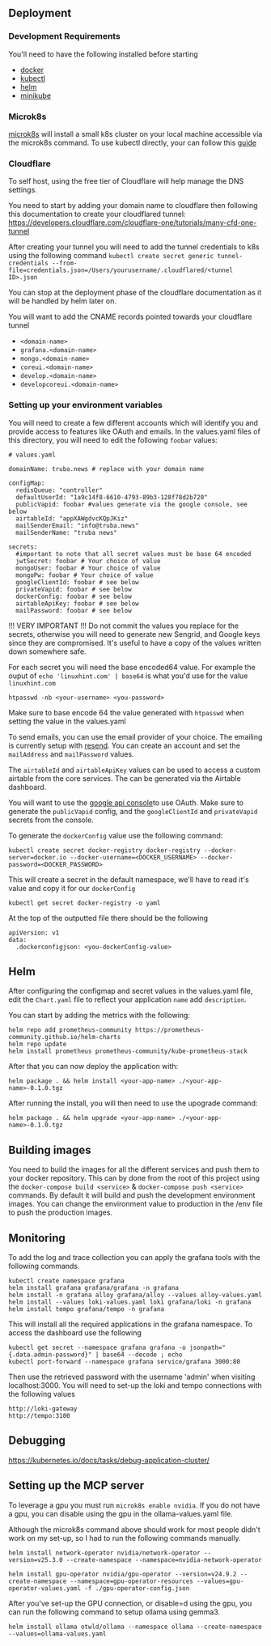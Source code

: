 ## Deployment

### Development Requirements

You'll need to have the following installed before starting

- [docker](https://docs.docker.com/get-docker/)
- [kubectl](https://kubernetes.io/docs/tasks/tools/)
- [helm](https://helm.sh/docs/helm/helm_install/)
- [minikube](https://minikube.sigs.k8s.io/docs/start/)


### Microk8s

[microk8s](https://microk8s.io/) will install a small k8s cluster on your local machine accessible via the microk8s command. To use kubectl directly, your can follow this [guide](https://microk8s.io/docs/working-with-kubectl)


### Cloudflare

To self host, using the free tier of Cloudflare will help manage the DNS settings.

You need to start by adding your domain name to cloudflare then following this documentation to create your cloudflared tunnel: https://developers.cloudflare.com/cloudflare-one/tutorials/many-cfd-one-tunnel

After creating your tunnel you will need to add the tunnel credentials to k8s using the following command `kubectl create secret generic tunnel-credentials --from-file=credentials.json=/Users/yourusername/.cloudflared/<tunnel ID>.json`

You can stop at the deployment phase of the cloudflare documentation as it will be handled by helm later on.

You will want to add the CNAME records pointed towards your cloudflare tunnel

- `<domain-name>`
- `grafana.<domain-name>`
- `mongo.<domain-name>`
- `coreui.<domain-name>`
- `develop.<domain-name>`
- `developcoreui.<domain-name>`

### Setting up your environment variables

You will need to create a few different accounts which will identify you and provide access to features like OAuth and emails. In the values.yaml files of this directory, you will need to edit the following `foobar` values:

```
# values.yaml

domainName: truba.news # replace with your domain name

configMap:
  redisQueue: "controller"
  defaultUserId: "1a9c14f8-6610-4793-89b3-128f78d2b720"
  publicVapid: foobar #values generate via the google console, see below
  airtableId: "appXAWgdvcKQpJKiz"
  mailSenderEmail: "info@truba.news"
  mailSenderName: "truba news"

secrets:
  #important to note that all secret values must be base 64 encoded
  jwtSecret: foobar # Your choice of value
  mongoUser: foobar # Your choice of value
  mongoPw: foobar # Your choice of value
  googleClientId: foobar # see below
  privateVapid: foobar # see below
  dockerConfig: foobar # see below
  airtableApiKey: foobar # see below
  mailPassword: foobar # see below
```

!!! VERY IMPORTANT !!!
Do not commit the values you replace for the secrets, otherwise you will need to generate new Sengrid, and Google keys since they are compromised. It's useful to have a copy of the values written down somewhere safe.

For each secret you will need the base encoded64 value. For example the ouput of `echo 'linuxhint.com' | base64` is what you'd use for the value `linuxhint.com`


```
htpasswd -nb <your-username> <you-password>
```

Make sure to base encode 64 the value generated with `htpasswd` when setting the value in the values.yaml

To send emails, you can use the email provider of your choice. The emailing is currently setup with [resend](https://resend.com/). You can create an account and set the `mailAddress` and `mailPassword` values.

The `airtableId` and `airtableApiKey` values can be used to access a custom airtable from the core services. The can be generated via the Airtable dashboard.

You will want to use the [google api console](https://developers.google.com/identity/protocols/oauth2)to use OAuth. Make sure to generate the `publicVapid` config, and the `googleClientId` and `privateVapid` secrets from the console.

To generate the `dockerConfig` value use the following command:

```
kubectl create secret docker-registry docker-registry --docker-server=docker.io --docker-username=<DOCKER_USERNAME> --docker-password=<DOCKER_PASSWORD>
```

This will create a secret in the default namespace, we'll have to read it's value and copy it for our `dockerConfig`

```
kubectl get secret docker-registry -o yaml
```

At the top of the outputted file there should be the following

```
apiVersion: v1
data:
  .dockerconfigjson: <you-dockerConfig-value>
```

## Helm

After configuring the configmap and secret values in the values.yaml file, edit the `Chart.yaml` file to reflect your application `name` add `description`.

You can start by adding the metrics with the following:

```
helm repo add prometheus-community https://prometheus-community.github.io/helm-charts
helm repo update
helm install prometheus prometheus-community/kube-prometheus-stack
```

After that you can now deploy the application with:

```
helm package . && helm install <your-app-name> ./<your-app-name>-0.1.0.tgz
```

After running the install, you will then need to use the upograde command:

```
helm package . && helm upgrade <your-app-name> ./<your-app-name>-0.1.0.tgz
```

## Building images

You need to build the images for all the different services and push them to your docker repository. This can by done from the root of this project using the `docker-compose build <service>` & `docker-compose push <service>` commands. By default it will build and push the development environment images. You can change the environment value to production in the /env file to push the production images.


## Monitoring

To add the log and trace collection you can apply the grafana tools with the following commands.
```
kubectl create namespace grafana
helm install grafana grafana/grafana -n grafana
helm install -n grafana alloy grafana/alloy --values alloy-values.yaml
helm install --values loki-values.yaml loki grafana/loki -n grafana
helm install tempo grafana/tempo -n grafana
```

This will install all the required applications in the grafana namespace. To access the dashboard use the following

```
kubectl get secret --namespace grafana grafana -o jsonpath="{.data.admin-password}" | base64 --decode ; echo
kubectl port-forward --namespace grafana service/grafana 3000:80
```
Then use the retrieved password with the username 'admin' when visiting localhost:3000. You will need to set-up the loki and tempo connections with the following values
```
http://loki-gateway
http://tempo:3100
```

## Debugging

https://kubernetes.io/docs/tasks/debug-application-cluster/


## Setting up the MCP server

To leverage a gpu you must run `microk8s enable nvidia`. If you do not have a gpu, you can disable using the gpu in the ollama-values.yaml file.


Although the microk8s command above should work for most people didn't work on my set-up, so I had to run the following commands manually.

```
helm install network-operator nvidia/network-operator --version=v25.3.0 --create-namespace --namespace=nvidia-network-operator

helm install gpu-operator nvidia/gpu-operator --version=v24.9.2 --create-namespace --namespace=gpu-operator-resources --values=gpu-operator-values.yaml -f ./gpu-operator-config.json
```

After you've set-up the GPU connection, or disable=d using the gpu, you can run the following command to setup ollama using gemma3.

```
helm install ollama otwld/ollama --namespace ollama --create-namespace --values=ollama-values.yaml
```